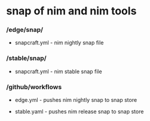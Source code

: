 
# snap of nim and nim tools

### /edge/snap/

- snapcraft.yml - nim nightly snap file

### /stable/snap/

- snapcraft.yml - nim stable snap file

### /github/workflows

- edge.yml - pushes nim nightly snap to snap store

- stable.yaml - pushes nim release snap to snap store

